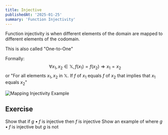 ```yaml
---
title: Injective
publishedAt: '2025-01-25'
summary: 'Function Injectivity'
---
```


Function injectivity is when different elements of the domain are mapped to different elements of the codomain.

This is also called "One-to-One"

Formally:$$\forall x_1, x_2 \in \mathbb{X}, f(x_1)=f(x_2) \Rightarrow x_1=x_2$$
or "For all elements $x_1, x_2$ in $\mathbb{X}$. If $f$ of $x_1$ equals $f$ of $x_2$ that implies that $x_1$ equals $x_2$"

<img 
  src="/assets/Injective.png" 
  alt="Mapping Injectivity Example" 
  width={600} 
  height={400} 
/>

## Exercise
Show that if $g \bullet f$ is injective then $f$ is injective
Show an example of where $g \bullet f$ is injective but $g$ is not